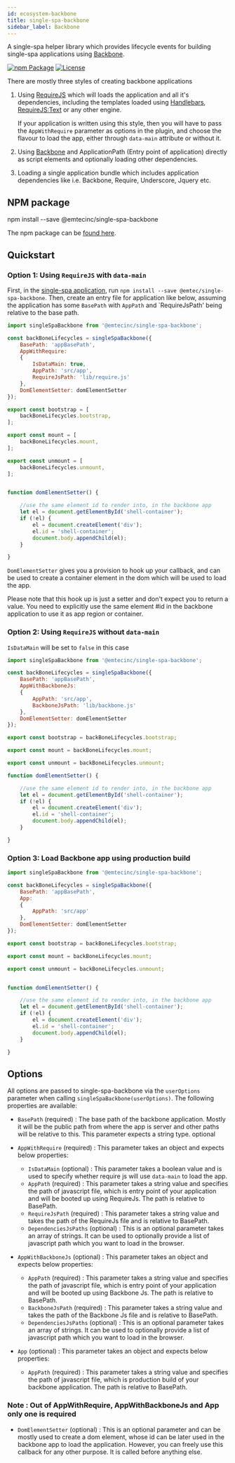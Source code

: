 ```yaml
---
id: ecosystem-backbone
title: single-spa-backbone
sidebar_label: Backbone
---
```


A single-spa helper library which provides lifecycle events for building single-spa applications using [Backbone](http://backbonejs.org/).

[![npm Package](https://img.shields.io/npm/v/@emtecinc/single-spa-backbone.svg)](https://www.npmjs.com/package/@emtecinc/single-spa-backbone)
[![License](https://img.shields.io/npm/l/@emtecinc/single-spa-backbone.svg)](https://github.com/emtecinc/single-spa-backbone/blob/master/LICENSE)

There are mostly three styles of creating backbone applications

1. Using [RequireJS](https://requirejs.org/) which will loads the application and all it's dependencies, including the templates loaded using [Handlebars](https://handlebarsjs.com/), [RequireJS:Text](https://github.com/requirejs/text) or any other engine. 

   If your application is written using this style, then you will have to pass the `AppWithRequire` parameter as options in the plugin, and choose the flavour to load the app, either through `data-main` attribute or without it.

2. Using [Backbone](http://backbonejs.org/) and ApplicationPath (Entry point of application) directly as script elements and optionally loading other dependencies.

3. Loading a single application bundle which includes application dependencies like i.e. Backbone, Require, Underscore, Jquery etc. 

## NPM package

npm install --save @emtecinc/single-spa-backbone

The npm package can be [found here](https://www.npmjs.com/package/@emtecinc/single-spa-backbone). 

## Quickstart

### Option 1: Using `RequireJS` with `data-main`

First, in the [single-spa application](https://github.com/single-spa/single-spa/blob/master/docs/applications.md#registered-applications), run `npm install --save @emtec/single-spa-backbone`. Then, create an entry file for application like below, assuming the application has some `BasePath` with `AppPath` and `RequireJsPath' being relative to the base path.

```js
import singleSpaBackbone from '@emtecinc/single-spa-backbone';

const backBoneLifecycles = singleSpaBackbone({
	BasePath: 'appBasePath',
	AppWithRequire:
	{
		IsDataMain: true,
		AppPath: 'src/app',
		RequireJsPath: 'lib/require.js'
	},
	DomElementSetter: domElementSetter
});

export const bootstrap = [
	backBoneLifecycles.bootstrap,
];

export const mount = [
	backBoneLifecycles.mount,
];

export const unmount = [
	backBoneLifecycles.unmount,
];


function domElementSetter() {

	//use the same element id to render into, in the backbone app
	let el = document.getElementById('shell-container');
	if (!el) {
		el = document.createElement('div');
		el.id = 'shell-container';
		document.body.appendChild(el);
	}

}
```

`DomElementSetter` gives you a provision to hook up your callback, and can be used to create a container element in the dom which will be used to load the app.

Please note that this hook up is just a setter and don't expect you to return a value. You need to explicitly use the same element #id in the backbone application to use it as app region or container.


### Option 2: Using `RequireJS` without `data-main`

`IsDataMain` will be set to `false` in this case

```js
import singleSpaBackbone from '@emtecinc/single-spa-backbone';

const backBoneLifecycles = singleSpaBackbone({
	BasePath: 'appBasePath',
	AppWithBackboneJs:
	{
		AppPath: 'src/app',
		BackboneJsPath: 'lib/backbone.js'
	},
	DomElementSetter: domElementSetter
});

export const bootstrap = backBoneLifecycles.bootstrap;

export const mount = backBoneLifecycles.mount;

export const unmount = backBoneLifecycles.unmount;

function domElementSetter() {

	//use the same element id to render into, in the backbone app
	let el = document.getElementById('shell-container');
	if (!el) {
		el = document.createElement('div');
		el.id = 'shell-container';
		document.body.appendChild(el);
	}

}
```

### Option 3: Load Backbone app using production build


```js
import singleSpaBackbone from '@emtecinc/single-spa-backbone';

const backBoneLifecycles = singleSpaBackbone({
	BasePath: 'appBasePath',
	App:
	{
		AppPath: 'src/app'
	},
	DomElementSetter: domElementSetter
});

export const bootstrap = backBoneLifecycles.bootstrap;

export const mount = backBoneLifecycles.mount;

export const unmount = backBoneLifecycles.unmount;


function domElementSetter() {

	//use the same element id to render into, in the backbone app
	let el = document.getElementById('shell-container');
	if (!el) {
		el = document.createElement('div');
		el.id = 'shell-container';
		document.body.appendChild(el);
	}

}
```


## Options

All options are passed to single-spa-backbone via the `userOptions` parameter when calling `singleSpaBackbone(userOptions)`. The following properties are available:

* `BasePath` (required) : The base path of the backbone application. Mostly it will be the public path from where the app is server and other paths will be relative to this. This parameter expects a string type.
optional

* `AppWithRequire` (required) : This parameter takes an object and expects below properties:
	* `IsDataMain` (optional) : This parameter takes a boolean value and is used to specify whether require js will use `data-main` to load the app.
	* `AppPath` (required) : This parameter takes a string value and specifies the path of javascript file, which is entry point of your application and will be booted up using RequireJs. The path is relative to BasePath.
	* `RequireJsPath` (required) : This parameter takes a string value and takes the path of the RequireJs file and is relative to BasePath.
	* `DependenciesJsPaths` (optional) : This is an optional parameter takes an array of strings. It can be used to optionally provide a list of javascript path which you want to load in the browser.

* `AppWithBackboneJs` (optional) : This parameter takes an object and expects below properties:
	* `AppPath` (required) : This parameter takes a string value and specifies the path of javascript file, which is entry point of your application and will be booted up using Backbone Js. The path is relative to BasePath.
	* `BackboneJsPath` (required) : This parameter takes a string value and takes the path of the Backbone Js file and is relative to BasePath.
	* `DependenciesJsPaths` (optional) : This is an optional parameter takes an array of strings. It can be used to optionally provide a list of javascript path which you want to load in the browser.

* `App` (optional) : This parameter takes an object and expects below properties:
	* `AppPath` (required) : This parameter takes a string value and specifies the path of javascript file, which is production build of your backbone application. The path is relative to BasePath.

### Note : Out of AppWithRequire, AppWithBackboneJs and  App only one is required

* `DomElementSetter` (optional) : This is an optional parameter and can be mostly used to create a dom element, whose id can be later used in the backbone app to load the application. However, you can freely use this callback for any other purpose. It is called before anything else.
